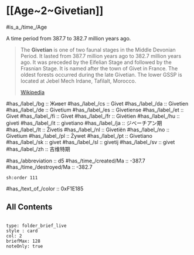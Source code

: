# [[Age~2~Givetian]] 

#is_a_/time_/Age 

A time period from 387.7 to 382.7 million years ago. 

> The **Givetian** is one of two faunal stages in the Middle Devonian Period. It lasted from 387.7 million years ago to 382.7  million years ago. It was preceded by the Eifelian Stage and followed by the Frasnian Stage. It is named after the town of Givet in France. The oldest forests occurred during the late Givetian. The lower GSSP is located at Jebel Mech Irdane, Tafilalt, Morocco.
>
> [Wikipedia](https://en.wikipedia.org/wiki/Givetian)

#has_/label_/bg  :: Живет
#has_/label_/cs  :: Givet
#has_/label_/da  :: Givetien
#has_/label_/de  :: Givetium
#has_/label_/es  :: Givetiense
#has_/label_/et  :: Givet
#has_/label_/fi  :: Givet
#has_/label_/fr  :: Givétien
#has_/label_/hu  :: giveti
#has_/label_/it  :: givetiano
#has_/label_/ja  :: ジベーチアン期
#has_/label_/lt  :: Živetis
#has_/label_/nl  :: Givetiën
#has_/label_/no  :: Givetium
#has_/label_/pl  :: Żywet
#has_/label_/pt  :: Givetiano
#has_/label_/sk  :: givet
#has_/label_/sl  :: givetij
#has_/label_/sv  :: givet
#has_/label_/zh  :: 吉维特期

#has_/abbreviation :: d5
#has_/time_/created/Ma :: -387.7 
#has_/time_/destroyed/Ma :: -382.7 

    sh:order 111 

#has_/text_of_/color :: 0xF1E185

## All Contents

```folderv
```

```ccard
type: folder_brief_live
style : card
col: 2
briefMax: 128
noteOnly: true
```


